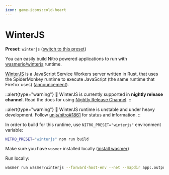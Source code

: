 ```yaml
---
icon: game-icons:cold-heart
---
```


# WinterJS

**Preset:** `winterjs` ([switch to this preset](/deploy/#changing-the-deployment-preset))

You can easily build Nitro powered applications to run with [wasmerio/winterjs](https://github.com/wasmerio/winterjs) runtime.

[WinterJS](https://github.com/wasmerio/winterjs) is a JavaScript Service Workers server written in Rust, that uses the SpiderMonkey runtime to execute JavaScript (the same runtime that Firefox uses) ([announcement](https://wasmer.io/posts/announcing-winterjs-service-workers)).


::alert{type="warning"}
🌙 WinterJS is currently supported in **nightly release channel**. Read the docs for using [Nightly Release Channel](/guide/getting-started#nightly-release-channel).
::


::alert{type="warning"}
🚧 WinterJS runtime is unstable and under heavy development. Follow [unjs/nitro#1861](https://github.com/unjs/nitro/issues/1861) for status and information.
::


In order to build for this runtime, use `NITRO_PRESET="winterjs"` environment variable:

```sh
NITRO_PRESET="winterjs" npm run build
```

Make sure you have `wasmer` installed locally ([install wasmer](https://docs.wasmer.io/install))

Run locally:

```sh
wasmer run wasmer/winterjs --forward-host-env --net --mapdir app:.output app/server/index.mjs
```
